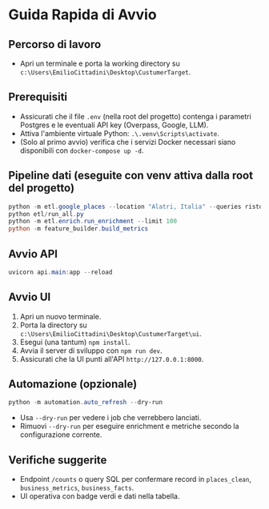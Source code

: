 # Guida Rapida di Avvio

## Percorso di lavoro
- Apri un terminale e porta la working directory su `c:\Users\EmilioCittadini\Desktop\CustumerTarget`.

## Prerequisiti
- Assicurati che il file `.env` (nella root del progetto) contenga i parametri Postgres e le eventuali API key (Overpass, Google, LLM).
- Attiva l'ambiente virtuale Python: `.\.venv\Scripts\activate`.
- (Solo al primo avvio) verifica che i servizi Docker necessari siano disponibili con `docker-compose up -d`.

## Pipeline dati (eseguite con venv attiva dalla root del progetto)
```powershell
python -m etl.google_places --location "Alatri, Italia" --queries ristorante bar negozio
python etl/run_all.py
python -m etl.enrich.run_enrichment --limit 100
python -m feature_builder.build_metrics
```

## Avvio API
```powershell
uvicorn api.main:app --reload
```

## Avvio UI
1. Apri un nuovo terminale.
2. Porta la directory su `c:\Users\EmilioCittadini\Desktop\CustumerTarget\ui`.
3. Esegui (una tantum) `npm install`.
4. Avvia il server di sviluppo con `npm run dev`.
5. Assicurati che la UI punti all'API `http://127.0.0.1:8000`.

## Automazione (opzionale)
```powershell
python -m automation.auto_refresh --dry-run
```
- Usa `--dry-run` per vedere i job che verrebbero lanciati.
- Rimuovi `--dry-run` per eseguire enrichment e metriche secondo la configurazione corrente.

## Verifiche suggerite
- Endpoint `/counts` o query SQL per confermare record in `places_clean`, `business_metrics`, `business_facts`.
- UI operativa con badge verdi e dati nella tabella.

